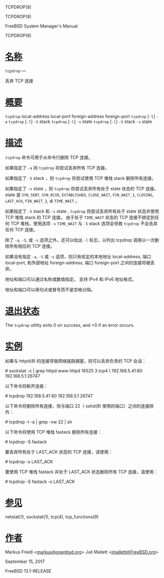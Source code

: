   TCPDROP(8)  

TCPDROP(8)

FreeBSD System Manager's Manual

TCPDROP(8)

[名称](#__u540D___u79F0_)
=======================

`tcpdrop` —

丢弃 TCP 连接

[概要](#__u6982___u8981_)
=======================

`tcpdrop` local-address local-port foreign-address foreign-port `tcpdrop` \[`-l`\] `-a` `tcpdrop` \[`-l`\] `-S` stack `tcpdrop` \[`-l`\] `-s` state `tcpdrop` \[`-l`\] `-S` stack `-s` state

[描述](#__u63CF___u8FF0_)
=======================

`tcpdrop` 命令可用于从命令行删除 TCP 连接。

如果指定了 `-a` 则 `tcpdrop` 将尝试丢弃所有 TCP 连接。

如果指定了 `-S` stack ，则 `tcpdrop` 将尝试使用 TCP 堆栈 stack 删除所有连接。

如果指定了 `-s` state ，则 `tcpdrop` 将尝试丢弃所有处于 state 状态的 TCP 连接。 state 是 `SYN_SENT`, `SYN_RCVD`, `ESTABLISHED`, `CLOSE_WAIT`, `FIN_WAIT_1`, `CLOSING`, `LAST_ACK`, `FIN_WAIT_2`, `或` `TIME_WAIT` 。

如果指定了 `-S` stack 和 `-s` state , `tcpdrop` 将尝试丢弃所有处于 state 状态并使用 TCP 堆栈 stack 的 TCP 连接。 由于处于 `TIME_WAIT` 状态的 TCP 连接不绑定到任何 TCP 堆栈，使用选项 `-s` `TIME_WAIT` 与 `-S` stack 选项会导致 `tcpdrop` 不会丢弃任何 TCP 连接。

除了 `-a`, `-S`, 或 `-s` 选项之外，还可以给出 `-l` 标志，以列出 tcpdrop 调用以一次删除所有相应的 TCP 连接。

如果没有指定 `-a`, `-S` 或 `-s` 选项，则只有给定的本地地址 local-address, 端口 local-port, 和外部地址 foreign-address, 端口 foreign-port 之间的连接将被丢弃。

地址和端口可以通过名称或数值指定。 支持 IPv4 和 IPv6 地址格式。

地址和端口可以用句点或冒号而不是空格分隔。

[退出状态](#__u9000___u51FA___u72B6___u6001_)
=========================================

The `tcpdrop` utility exits 0 on success, and >0 if an error occurs.

[实例](#__u5B9E___u4F8B_)
=======================

如果与 httpd(8) 的连接导致网络链路拥塞，则可以丢弃负责的 TCP 会话：

\# sockstat -c | grep httpd www httpd 16525 3 tcp4 \\ 192.168.5.41:80 192.168.5.1:26747 

以下命令将断开连接：

\# tcpdrop 192.168.5.41 80 192.168.5.1 26747 

以下命令将删除所有连接，但与端口 22（ sshd(8) 使用的端口）之间的连接除外：

\# tcpdrop -l -a | grep -vw 22 | sh 

以下命令将使用 TCP 堆栈 fastack 删除所有连接：

\# tcpdrop -S fastack 

要丢弃所有处于 LAST\_ACK 状态的 TCP 连接，请使用：

\# tcpdrop -s LAST\_ACK 

要使用 TCP 堆栈 fastack 并处于 LAST\_ACK 状态删除所有 TCP 连接，请使用：

\# tcpdrop -S fastack -s LAST\_ACK 

[参见](#__u53C2___u89C1_)
=======================

netstat(1), sockstat(1), tcp(4), tcp\_functions(9)

[作者](#__u4F5C___u8005_)
=======================

Markus Friedl <[markus@openbsd.org](mailto:markus@openbsd.org)\> Juli Mallett <[jmallett@FreeBSD.org](mailto:jmallett@FreeBSD.org)\>

September 15, 2017

FreeBSD 13.1-RELEASE